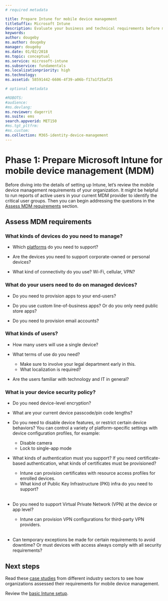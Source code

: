 ```yaml
---
# required metadata

title: Prepare Intune for mobile device management
titleSuffix: Microsoft Intune
description: Evaluate your business and technical requirements before migrating to Microsoft Intune.
keywords:
author: dougeby
ms.author: dougeby
manager: dougeby
ms.date: 01/02/2018
ms.topic: conceptual
ms.service: microsoft-intune
ms.subservice: fundamentals
ms.localizationpriority: high
ms.technology:
ms.assetid: 58591442-6606-4f39-a06b-f17a1f25af25

# optional metadata

#ROBOTS:
#audience:
#ms.devlang:
ms.reviewer: dagerrit
ms.suite: ems
search.appverid: MET150
#ms.tgt_pltfrm:
#ms.custom:
ms.collection: M365-identity-device-management
---
```


# Phase 1: Prepare Microsoft Intune for mobile device management (MDM)

Before diving into the details of setting up Intune, let’s review the mobile device management requirements of your organization. It might be helpful to run reports of active users in your current MDM provider to identify the critical user groups. Then you can begin addressing the questions in the [Assess MDM requirements](migration-guide-prepare.md#assess-mdm-requirements) section.

## Assess MDM requirements

### What kinds of devices do you need to manage?

- Which [platforms](supported-devices-browsers.md) do you need to support?

- Are the devices you need to support corporate-owned or personal devices?

- What kind of connectivity do you use? Wi-Fi, cellular, VPN?

### What do your users need to do on managed devices?

- Do you need to provision apps to your end-users?

- Do you use custom line-of-business apps? Or do you only need public store apps?

- Do you need to provision email accounts?

### What kinds of users?

- How many users will use a single device?

- What terms of use do you need?

  - Make sure to involve your legal department early in this.
  - What localization is required?

- Are the users familiar with technology and IT in general?

### What is your device security policy?

- Do you need device-level encryption?

- What are your current device passcode/pin code lengths?

- Do you need to disable device features, or restrict certain device behaviors? You can control a variety of platform-specific settings with device configuration profiles, for example:
  - Disable camera
  - Lock to single-app mode<br/>

- What kinds of authentication must you support? If you need certificate-based authentication, what kinds of certificates must be provisioned?
  - Intune can provision certificates with resource access profiles for enrolled devices.
  - What kind of Public Key Infrastructure (PKI) infra do you need to support?
  <br></br>
- Do you need to support Virtual Private Network (VPN) at the device or app level?

  - Intune can provision VPN configurations for third-party VPN providers.
  <br/><br/>
- Can temporary exceptions be made for certain requirements to avoid downtime? Or must devices with access always comply with all security requirements?

## Next steps
Read these [case studies](https://customers.microsoft.com/story/mwh-global-now-part-of-stantec-secures-mobile-devices-with-intune) from different industry sectors to see how organizations assessed their requirements for mobile device management.

Review the [basic Intune setup](migration-guide-setup.md).
